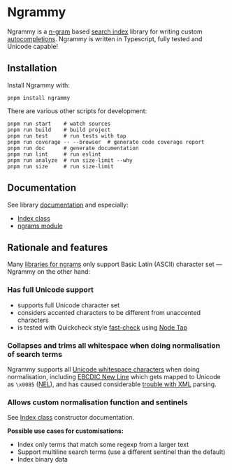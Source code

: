 # Ngrammy

Ngrammy is a [n-gram] based [search index] library for writing custom [autocompletions]. Ngrammy is written in Typescript, fully tested and Unicode capable!

## Installation

Install Ngrammy with:

    pnpm install ngrammy

There are various other scripts for development:

    pnpm run start    # watch sources
    pnpm run build    # build project
    pnpm run test     # run tests with tap
    pnpm run coverage -- --browser  # generate code coverage report
    pnpm run doc      # generate documentation
    pnpm run lint     # run eslint
    pnpm run analyze  # run size-limit --why
    pnpm run size     # run size-limit

## Documentation

See library [documentation] and especially:

* [Index class](docs/classes/search.Index.html)
* [ngrams module](docs/modules/ngram.html)

## Rationale and features

Many [libraries for ngrams] only support Basic Latin (ASCII) character set — Ngrammy on the other hand:

### Has full Unicode support

* supports full Unicode character set
* considers accented characters to be different from unaccented characters
* is tested with Quickcheck style [fast-check] using [Node Tap]

### Collapses and trims all whitespace when doing normalisation of search terms

Ngrammy supports all [Unicode whitespace characters] when doing normalisation, including [EBCDIC New Line] which gets mapped to Unicode as `\x0085` ([NEL]), and has caused considerable [trouble with XML] parsing.

### Allows custom normalisation function and sentinels

See [Index class](docs/classes/search.Index.html) constructor documentation.

**Possible use cases for customisations:**

* Index only terms that match some regexp from a larger text
* Support multiline search terms (use a different sentinel than the default)
* Index binary data

[documentation]: docs/
[autocompletions]: https://en.wikipedia.org/wiki/Autocomplete
[n-gram]: https://en.wikipedia.org/wiki/N-gram
[search index]: https://en.wikipedia.org/wiki/Search_engine_indexing#Index_data_structures
[Unicode whitespace characters]: https://en.wikipedia.org/wiki/Whitespace_character#Unicode
[EBCDIC New Line]: https://en.wikipedia.org/wiki/EBCDIC#NL
[NEL]: https://en.wikipedia.org/wiki/Newline#Unicode
[trouble with XML]: https://www.w3.org/TR/newline/
[libraries for ngrams]: https://www.npmjs.com/search?q=ngram
[Node Tap]: https://node-tap.org/
[fast-check]: https://dubzzz.github.io/fast-check.github.com/
